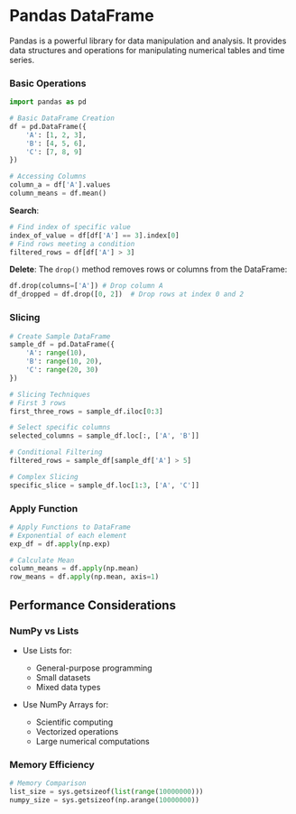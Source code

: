 # Pandas DataFrame

Pandas is a powerful library for data manipulation and analysis. It provides data structures and operations for manipulating numerical tables and time series.

### Basic Operations

```python
import pandas as pd

# Basic DataFrame Creation
df = pd.DataFrame({
    'A': [1, 2, 3],
    'B': [4, 5, 6],
    'C': [7, 8, 9]
})

# Accessing Columns
column_a = df['A'].values
column_means = df.mean()
```

**Search**: 
```python
# Find index of specific value
index_of_value = df[df['A'] == 3].index[0]
# Find rows meeting a condition
filtered_rows = df[df['A'] > 3]
```

**Delete**: The `drop()` method removes rows or columns from the DataFrame:

```python
df.drop(columns=['A']) # Drop column A
df_dropped = df.drop([0, 2])  # Drop rows at index 0 and 2
```

### Slicing 

```python
# Create Sample DataFrame
sample_df = pd.DataFrame({
    'A': range(10),
    'B': range(10, 20),
    'C': range(20, 30)
})

# Slicing Techniques
# First 3 rows
first_three_rows = sample_df.iloc[0:3]

# Select specific columns
selected_columns = sample_df.loc[:, ['A', 'B']]

# Conditional Filtering
filtered_rows = sample_df[sample_df['A'] > 5]

# Complex Slicing
specific_slice = sample_df.loc[1:3, ['A', 'C']]
```

### Apply Function

```python
# Apply Functions to DataFrame
# Exponential of each element
exp_df = df.apply(np.exp)

# Calculate Mean
column_means = df.apply(np.mean)
row_means = df.apply(np.mean, axis=1)
```

## Performance Considerations

### NumPy vs Lists
- Use Lists for:
  - General-purpose programming
  - Small datasets
  - Mixed data types

- Use NumPy Arrays for:
  - Scientific computing
  - Vectorized operations
  - Large numerical computations

### Memory Efficiency
```python
# Memory Comparison
list_size = sys.getsizeof(list(range(10000000)))
numpy_size = sys.getsizeof(np.arange(10000000))
```
